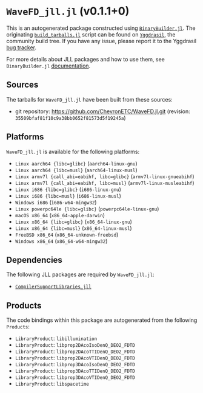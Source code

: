 # `WaveFD_jll.jl` (v0.1.1+0)

This is an autogenerated package constructed using [`BinaryBuilder.jl`](https://github.com/JuliaPackaging/BinaryBuilder.jl). The originating [`build_tarballs.jl`](https://github.com/JuliaPackaging/Yggdrasil/blob/01037ee342dd40ea57c3ad20e69ad8bc81d24bbe/W/WaveFD/build_tarballs.jl) script can be found on [`Yggdrasil`](https://github.com/JuliaPackaging/Yggdrasil/), the community build tree.  If you have any issue, please report it to the Yggdrasil [bug tracker](https://github.com/JuliaPackaging/Yggdrasil/issues).

For more details about JLL packages and how to use them, see `BinaryBuilder.jl` [documentation](https://juliapackaging.github.io/BinaryBuilder.jl/dev/jll/).

## Sources

The tarballs for `WaveFD_jll.jl` have been built from these sources:

* git repository: https://github.com/ChevronETC/WaveFD.jl.git (revision: `35509bfaf81f10c9a38bb0652f81573d5f19245a`)

## Platforms

`WaveFD_jll.jl` is available for the following platforms:

* `Linux aarch64 {libc=glibc}` (`aarch64-linux-gnu`)
* `Linux aarch64 {libc=musl}` (`aarch64-linux-musl`)
* `Linux armv7l {call_abi=eabihf, libc=glibc}` (`armv7l-linux-gnueabihf`)
* `Linux armv7l {call_abi=eabihf, libc=musl}` (`armv7l-linux-musleabihf`)
* `Linux i686 {libc=glibc}` (`i686-linux-gnu`)
* `Linux i686 {libc=musl}` (`i686-linux-musl`)
* `Windows i686` (`i686-w64-mingw32`)
* `Linux powerpc64le {libc=glibc}` (`powerpc64le-linux-gnu`)
* `macOS x86_64` (`x86_64-apple-darwin`)
* `Linux x86_64 {libc=glibc}` (`x86_64-linux-gnu`)
* `Linux x86_64 {libc=musl}` (`x86_64-linux-musl`)
* `FreeBSD x86_64` (`x86_64-unknown-freebsd`)
* `Windows x86_64` (`x86_64-w64-mingw32`)

## Dependencies

The following JLL packages are required by `WaveFD_jll.jl`:

* [`CompilerSupportLibraries_jll`](https://github.com/JuliaBinaryWrappers/CompilerSupportLibraries_jll.jl)

## Products

The code bindings within this package are autogenerated from the following `Products`:

* `LibraryProduct`: `libillumination`
* `LibraryProduct`: `libprop2DAcoIsoDenQ_DEO2_FDTD`
* `LibraryProduct`: `libprop2DAcoTTIDenQ_DEO2_FDTD`
* `LibraryProduct`: `libprop2DAcoVTIDenQ_DEO2_FDTD`
* `LibraryProduct`: `libprop3DAcoIsoDenQ_DEO2_FDTD`
* `LibraryProduct`: `libprop3DAcoTTIDenQ_DEO2_FDTD`
* `LibraryProduct`: `libprop3DAcoVTIDenQ_DEO2_FDTD`
* `LibraryProduct`: `libspacetime`
